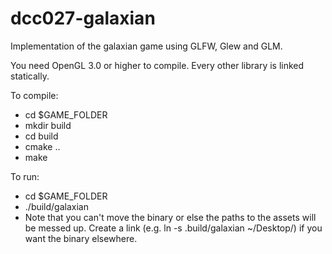 # dcc027-galaxian
Implementation of the galaxian game using GLFW, Glew and GLM.

You need OpenGL 3.0 or higher to compile. Every other library is linked
statically.

To compile:

  * cd $GAME\_FOLDER
  * mkdir build
  * cd build
  * cmake ..
  * make

To run:
  * cd $GAME\_FOLDER
  * ./build/galaxian
  * Note that you can't move the binary or else the paths to the assets will be
  messed up. Create a link (e.g. ln -s .build/galaxian ~/Desktop/) if you want
  the binary elsewhere.
